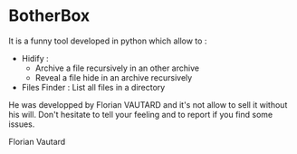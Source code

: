 # BotherBox
It is a funny tool developed in python which allow to :
  - Hidify : 
    - Archive a file recursively in an other archive
    - Reveal a file hide in an archive recursively 
  - Files Finder : List all files in a directory
  
He was developped by Florian VAUTARD and it's not allow to sell it without his will.
Don't hesitate to tell your feeling and to report if you find some issues.

Florian Vautard
